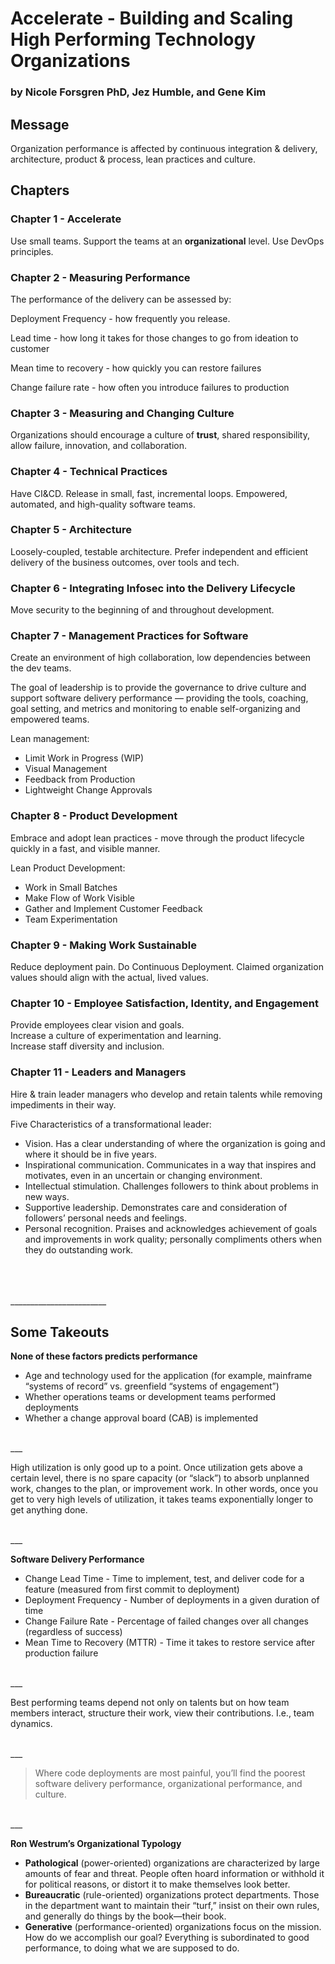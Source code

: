 # Accelerate - Building and Scaling High Performing Technology Organizations
### by Nicole Forsgren PhD, Jez Humble, and Gene Kim


## Message
Organization performance is affected by continuous integration & delivery, architecture, product & process, lean practices and culture.

## Chapters
### Chapter 1 - Accelerate
Use small teams. Support the teams at an **organizational** level. Use DevOps principles.

### Chapter 2 - Measuring Performance
The performance of the delivery can be assessed by:
  
Deployment Frequency - how frequently you release.
  
Lead time - how long it takes for those changes to go from ideation to customer
  
Mean time to recovery - how quickly you can restore failures 
  
Change failure rate - how often you introduce failures to production

### Chapter 3 - Measuring and Changing Culture
Organizations should encourage a culture of **trust**, shared responsibility, allow failure, innovation, and collaboration.

### Chapter 4 - Technical Practices
Have CI&CD. Release in small, fast, incremental loops.
Empowered, automated, and high-quality software teams.

### Chapter 5 - Architecture
Loosely-coupled, testable architecture. Prefer independent and efficient delivery of the business outcomes, over tools and tech.

### Chapter 6 - Integrating Infosec into the Delivery Lifecycle
Move security to the beginning of and throughout development.

### Chapter 7 - Management Practices for Software
Create an environment of high collaboration, low dependencies between the dev teams.

The goal of leadership is to provide the governance to drive culture and support software delivery performance — providing the tools, coaching, goal setting, and metrics and monitoring to enable self-organizing and empowered teams. 

Lean management:
* Limit Work in Progress (WIP)
* Visual Management
* Feedback from Production
* Lightweight Change Approvals

### Chapter 8 - Product Development
Embrace and adopt lean practices - move through the product lifecycle quickly in a fast, and visible manner.

Lean Product Development:
* Work in Small Batches
* Make Flow of Work Visible
* Gather and Implement Customer Feedback
* Team Experimentation

### Chapter 9 - Making Work Sustainable
Reduce deployment pain. Do Continuous Deployment.
Claimed organization values should align with the actual, lived values.

### Chapter 10 - Employee Satisfaction, Identity, and Engagement
Provide employees clear vision and goals.  
Increase a culture of experimentation and learning.  
Increase staff diversity and inclusion.  

### Chapter 11 - Leaders and Managers
Hire & train leader managers who develop and retain talents while removing impediments in their way.

Five Characteristics of a transformational leader:

* Vision. Has a clear understanding of where the organization is going and where it should be in five years.
* Inspirational communication. Communicates in a way that inspires and motivates, even in an uncertain or changing environment.
* Intellectual stimulation. Challenges followers to think about problems in new ways.
* Supportive leadership. Demonstrates care and consideration of followers’ personal needs and feelings.
* Personal recognition. Praises and acknowledges achievement of goals and improvements in work quality; personally compliments others when they do outstanding work.

\
\
\
\________________________    

## Some Takeouts

**None of these factors predicts performance**
* Age and technology used for the application (for example, mainframe “systems of record” vs. greenfield “systems of engagement”)
* Whether operations teams or development teams performed deployments
* Whether a change approval board (CAB) is implemented

\
\___

High utilization is only good up to a point. Once utilization gets above a certain level, there is no spare capacity (or “slack”) to absorb unplanned work, changes to the plan, or improvement work.
In other words, once you get to very high levels of utilization, it takes teams exponentially longer to get anything done.

\
\___

**Software Delivery Performance**
* Change Lead Time - Time to implement, test, and deliver code for a feature (measured from first commit to deployment)
* Deployment Frequency - Number of deployments in a given duration of time
* Change Failure Rate - Percentage of failed changes over all changes (regardless of success)
* Mean Time to Recovery (MTTR) - Time it takes to restore service after production failure

\
\___

Best performing teams depend not only on talents but on how team members interact, structure their work, view their contributions. I.e., team dynamics.

\
\___

> Where code deployments are most painful, you’ll find the poorest software delivery performance, organizational performance, and culture.

\
\___

**Ron Westrum’s Organizational Typology**
* **Pathological** (power-oriented) organizations are characterized by large amounts of fear and threat. People often hoard information or withhold it for political reasons, or distort it to make themselves look better.
* **Bureaucratic** (rule-oriented) organizations protect departments. Those in the department want to maintain their “turf,” insist on their own rules, and generally do things by the book—their book.
* **Generative** (performance-oriented) organizations focus on the mission. How do we accomplish our goal? Everything is subordinated to good performance, to doing what we are supposed to do.
